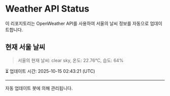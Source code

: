 
# Weather API Status

이 리포지토리는 OpenWeather API를 사용하여 서울의 날씨 정보를 자동으로 업데이트합니다.

## 현재 서울 날씨
> 서울의 현재 날씨: clear sky, 온도: 22.76°C, 습도: 64%

⏳ 업데이트 시간: 2025-10-15 02:43:21 (UTC)

---
자동 업데이트 봇에 의해 관리됩니다.
